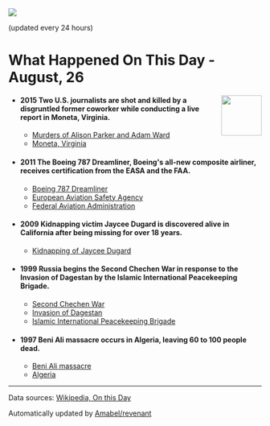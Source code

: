 <img src="https://img.shields.io/badge/last%20updated%20at-2020--08--26%2000%3A09%20(UTC)-brightgreen?style=for-the-badge">

(updated every 24 hours)

# What Happened On This Day - August, 26

<img align="right" src="https://user-images.githubusercontent.com/12688422/87848414-3e9d0800-c91b-11ea-84df-7ebcb2c52b8d.png" width="80px">

- #### 2015 Two U.S. journalists are shot and killed by a disgruntled former coworker while conducting a live report in Moneta, Virginia.

  - [Murders of Alison Parker and Adam Ward](https://wikipedia.org/wiki/Murders_of_Alison_Parker_and_Adam_Ward)
  - [Moneta, Virginia](https://wikipedia.org/wiki/Moneta,_Virginia)

- #### 2011 The Boeing 787 Dreamliner, Boeing's all-new composite airliner, receives certification from the EASA and the FAA.

  - [Boeing 787 Dreamliner](https://wikipedia.org/wiki/Boeing_787_Dreamliner)
  - [European Aviation Safety Agency](https://wikipedia.org/wiki/European_Aviation_Safety_Agency)
  - [Federal Aviation Administration](https://wikipedia.org/wiki/Federal_Aviation_Administration)

- #### 2009 Kidnapping victim Jaycee Dugard is discovered alive in California after being missing for over 18 years.

  - [Kidnapping of Jaycee Dugard](https://wikipedia.org/wiki/Kidnapping_of_Jaycee_Dugard)

- #### 1999 Russia begins the Second Chechen War in response to the Invasion of Dagestan by the Islamic International Peacekeeping Brigade.

  - [Second Chechen War](https://wikipedia.org/wiki/Second_Chechen_War)
  - [Invasion of Dagestan](https://wikipedia.org/wiki/Invasion_of_Dagestan)
  - [Islamic International Peacekeeping Brigade](https://wikipedia.org/wiki/Islamic_International_Peacekeeping_Brigade)

- #### 1997 Beni Ali massacre occurs in Algeria, leaving 60 to 100 people dead.

  - [Beni Ali massacre](https://wikipedia.org/wiki/Beni_Ali_massacre)
  - [Algeria](https://wikipedia.org/wiki/Algeria)
---

Data sources: [Wikipedia, On this Day](https://byabbe.se/on-this-day/)

Automatically updated by [Amabel/revenant](https://github.com/Amabel/revenant)